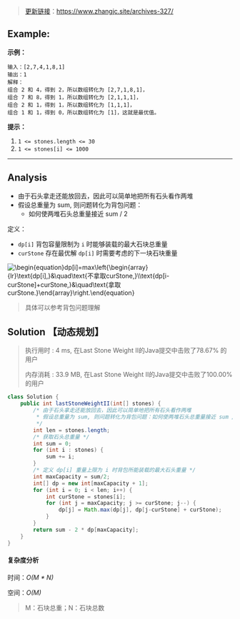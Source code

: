 
> [更新链接](https://www.zhangjc.site/archives-327/)：https://www.zhangjc.site/archives-327/

## Example:

**示例：**

```
输入：[2,7,4,1,8,1]
输出：1
解释：
组合 2 和 4，得到 2，所以数组转化为 [2,7,1,8,1]，
组合 7 和 8，得到 1，所以数组转化为 [2,1,1,1]，
组合 2 和 1，得到 1，所以数组转化为 [1,1,1]，
组合 1 和 1，得到 0，所以数组转化为 [1]，这就是最优值。
```

 **提示：**

1. `1 <= stones.length <= 30`
2. `1 <= stones[i] <= 1000`

------

## Analysis

- 由于石头拿走还能放回去，因此可以简单地把所有石头看作两堆
- 假设总重量为 sum, 则问题转化为背包问题：
  - 如何使两堆石头总重量接近 sum / 2

定义：

- `dp[i]`  背包容量限制为 `i` 时能够装载的最大石块总重量
- `curStone` 存在最优解 `dp[i]` 时需要考虑的下一块石块重量

![\begin{equation}dp\[i\]=max\left\{\begin{array}{lr}\text{dp\[i\],}&\quad\text{不拿取curStone,}\\\text{dp\[i-curStone\]+curStone,}&\quad\text{拿取curStone.}\end{array}\right.\end{equation} ](./p__begin{equation}_dp_i_=maxleft{______________begin{array}{lr}______________text{dp_i_,}&quadtext{不拿取_curStone,}______________text{dp_i-curStone__+_curStone,}_&quadtext{拿取_curStone.}______________end{array}_right._end{equation}__.png) 



> 具体可以参考背包问题理解

## Solution 【动态规划】

> 执行用时 : 4 ms, 在Last Stone Weight II的Java提交中击败了78.67% 的用户
>
> 内存消耗 : 33.9 MB, 在Last Stone Weight II的Java提交中击败了100.00% 的用户

```java
class Solution {
    public int lastStoneWeightII(int[] stones) {
        /* 由于石头拿走还能放回去，因此可以简单地把所有石头看作两堆
         * 假设总重量为 sum, 则问题转化为背包问题：如何使两堆石头总重量接近 sum / 2
         */
        int len = stones.length;
        /* 获取石头总重量 */
        int sum = 0;
        for (int i : stones) {
            sum += i;
        }
        /* 定义 dp[i] 重量上限为 i 时背包所能装载的最大石头重量 */
        int maxCapacity = sum/2;
        int[] dp = new int[maxCapacity + 1];
        for (int i = 0; i < len; i++) {
            int curStone = stones[i];
            for (int j = maxCapacity; j >= curStone; j--) {
                dp[j] = Math.max(dp[j], dp[j-curStone] + curStone);
            }
        }
        return sum - 2 * dp[maxCapacity];
    }
}
```

#### 复杂度分析

时间：*O(M * N)*

空间：*O(M)*

>    M：石块总重；N：石块总数

